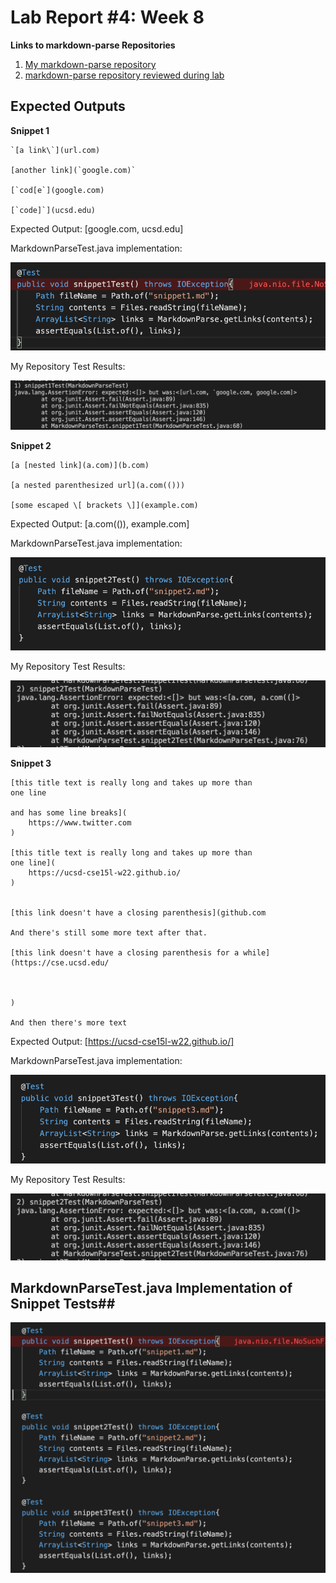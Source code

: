 # Lab Report #4: Week 8

**Links to markdown-parse Repositories**

1. [My markdown-parse repository](https://github.com/kathyychenn/markdown-parse.git)
2. [markdown-parse repository reviewed during lab](https://github.com/kathyychenn/MarkDownParse.git)

## Expected Outputs ##

**Snippet 1**

```
`[a link\`](url.com)

[another link](`google.com)`

[`cod[e`](google.com)

[`code]`](ucsd.edu)
```

Expected Output: [google.com, ucsd.edu]

MarkdownParseTest.java implementation:

![Image](MarkdownParseTestSnip1.png)

My Repository Test Results:

![Image](myRepoTestSnip1.png)

**Snippet 2**

```
[a [nested link](a.com)](b.com)

[a nested parenthesized url](a.com(()))

[some escaped \[ brackets \]](example.com)
```

Expected Output: [a.com(()), example.com]

MarkdownParseTest.java implementation:

![Image](MarkdownParseTestSnip2.png)

My Repository Test Results:

![Image](myRepoTestSnip2.png)

**Snippet 3**

```
[this title text is really long and takes up more than 
one line

and has some line breaks](
    https://www.twitter.com
)

[this title text is really long and takes up more than 
one line](
    https://ucsd-cse15l-w22.github.io/
)


[this link doesn't have a closing parenthesis](github.com

And there's still some more text after that.

[this link doesn't have a closing parenthesis for a while](https://cse.ucsd.edu/



)

And then there's more text
```

Expected Output: [https://ucsd-cse15l-w22.github.io/]

MarkdownParseTest.java implementation:

![Image](MarkdownParseTestSnip3.png)

My Repository Test Results:

![Image](myRepoTestSnip2.png)

## MarkdownParseTest.java Implementation of Snippet Tests##

![Image](snippetTests.png)



